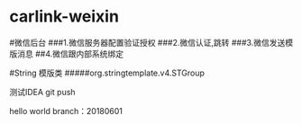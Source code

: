 # carlink-weixin

#微信后台
###1.微信服务器配置验证授权
###2.微信认证,跳转
###3.微信发送模版消息
##4.微信跟内部系统绑定


#String 模版类
#####org.stringtemplate.v4.STGroup

测试IDEA git push

hello world branch：20180601